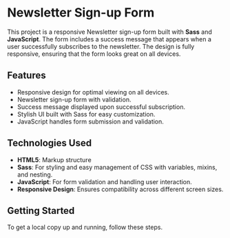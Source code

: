 # Newsletter Sign-up Form

This project is a responsive Newsletter sign-up form built with **Sass** and **JavaScript**. The form includes a success message that appears when a user successfully subscribes to the newsletter. The design is fully responsive, ensuring that the form looks great on all devices.


## Features

- Responsive design for optimal viewing on all devices.
- Newsletter sign-up form with validation.
- Success message displayed upon successful subscription.
- Stylish UI built with Sass for easy customization.
- JavaScript handles form submission and validation.

## Technologies Used

- **HTML5**: Markup structure
- **Sass**: For styling and easy management of CSS with variables, mixins, and nesting.
- **JavaScript**: For form validation and handling user interaction.
- **Responsive Design**: Ensures compatibility across different screen sizes.

## Getting Started

To get a local copy up and running, follow these steps.

